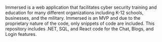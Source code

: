 Immersed is a web application that facilitates cyber security training and education for many different organizations including K-12 schools, businesses, and the military. Immersed is an MVP and due to the proprietary nature of the code, only snippets of code are included. This repository includes .NET, SQL, and React code for the Chat, Blogs, and Login features.
